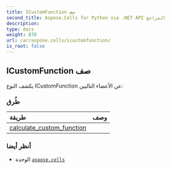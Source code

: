 ```yaml
---
title: ICustomFunction صف
second_title: Aspose.Cells for Python via .NET API المراجع
description:
type: docs
weight: 870
url: /ar/aspose.cells/icustomfunction/
is_root: false
---
```

##  ICustomFunction صف


يكشف النوع ICustomFunction عن الأعضاء التاليين:

###  طُرق
| طريقة| وصف|
| :- | :- |
| [calculate_custom_function](/cells/python-net/ar/aspose.cells/icustomfunction/calculate_custom_function/#str-list-list) |  |



###  أنظر أيضا
* الوحدة [`aspose.cells`](..)
